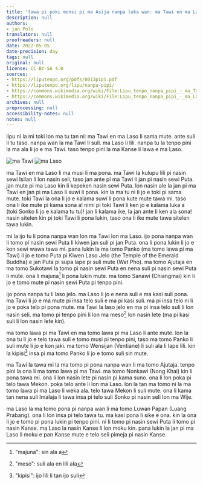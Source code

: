 ```yaml
---
title: 'tawa pi poki monsi pi ma Asija nanpa luka wan: ma Tawi en ma Laso (Laos)'
description: null
authors:
- jan Polo
translators: null
proofreaders: null
date: 2022-05-05
date-precision: day
tags: null
original: null
license: CC-BY-SA 4.0
sources:
- https://liputenpo.org/pdfs/0013pipi.pdf
- https://liputenpo.org/lipu/nanpa-pipi/
- https://commons.wikimedia.org/wiki/File:Lipu_tenpo_nanpa_pipi_-_ma_Tawi.png
- https://commons.wikimedia.org/wiki/File:Lipu_tenpo_nanpa_pipi_-_ma_Laso.png
archives: null
preprocessing: null
accessibility-notes: null
notes: null
---
```


lipu ni la mi toki lon ma tu tan ni: ma Tawi en ma Laso li sama mute. ante suli li tu taso. nanpa wan la ma Tawi li suli. ma Laso li lili. nanpa tu la tenpo pini la ma ala li jo e ma Tawi. taso tenpo pini la ma Kanse li lawa e ma Laso.

![ma Tawi](https://upload.wikimedia.org/wikipedia/commons/6/6a/Lipu_tenpo_nanpa_pipi_-_ma_Tawi.png)
![ma Laso](https://upload.wikimedia.org/wikipedia/commons/c/c3/Lipu_tenpo_nanpa_pipi_-_ma_Laso.png)

ma Tawi en ma Laso li ma musi li ma pona. ma Tawi la kulupu lili pi nasin sewi Isilan li lon nasin seli, taso jan ante pi ma Tawi li jan pi nasin sewi Puta. jan mute pi ma Laso kin li kepeken nasin sewi Puta. lon nasin ale la jan pi ma Tawi en jan pi ma Laso li suwi li pona. kin la ma tu ni li jo e toki pi sama mute. toki Tawi la ona li jo e kalama suwi li pona kute mute tawa mi. taso ona li ike mute pi kama sona a! nimi pi toki Tawi li ken jo e kalama luka a (toki Sonko li jo e kalama tu tu)! jan li kalama ike, la jan ante li ken ala sona! nasin sitelen kin pi toki Tawi li pona lukin, taso ona li ike mute tawa sitelen tawa lukin.

mi la ijo tu li pona nanpa wan lon ma Tawi lon ma Laso. ijo pona nanpa wan li tomo pi nasin sewi Puta li kiwen jan suli pi jan Puta. ona li pona lukin li jo e kon sewi wawa tawa mi. pana lukin la ma tomo Panko (ma tomo lawa pi ma Tawi) li jo e tomo Puta pi Kiwen Laso Jelo (the Temple of the Emerald Buddha) e jan Puta pi supa lape pi suli mute (Wat Pho). ma tomo Ajutaja en ma tomo Sukotawi la tomo pi nasin sewi Puta en nena suli pi nasin sewi Puta li mute. ona li majuna[^1] li pona lukin mute. ma tomo Sanawi (Chiangmai) kin li jo e tomo mute pi nasin sewi Puta pi tenpo pini.

ijo pona nanpa tu li laso jelo. ma Laso li jo e nena suli e ma kasi suli pona. ma Tawi li jo e ma mute pi insa telo suli e ma pi kasi suli. ma pi insa telo ni li jo e poka telo pi pona mute. ma Tawi la laso jelo en ma pi insa telo suli li lon nasin seli. ma tomo pi tenpo pini li lon ma meso[^2] lon nasin lete (ma pi kasi suli li lon nasin lete kin).

[^1]: "majuna": sin ala a

[^2]: "meso": suli ala en lili ala

ma tomo lawa pi ma Tawi en ma tomo lawa pi ma Laso li ante mute. lon la ona tu li jo e telo tawa suli e tomo musi pi tenpo pini, taso ma tomo Panko li suli mute li jo e kon jaki. ma tomo Wensijan (Ventiane) li suli ala li lape lili. kin la kipisi[^3] insa pi ma tomo Panko li jo e tomo suli sin mute.

ma Tawi la tawa mi la ma tomo pi pona nanpa wan li ma tomo Ajutaja. tenpo pini la ona li ma tomo lawa pi ma Tawi. ma tomo Nonkawi (Nong Khai) kin li pona tawa mi. ona li lon nasin lete pi nasin pi kama suno. ona li lon poka pi telo tawa Mekon. poka telo ante li lon ma Laso. lon la tan ma tomo ni la ma tomo lawa pi ma Laso li weka ala. telo tawa Mekon li suli mute. ona li kama tan nena suli Imalaja li tawa insa pi telo suli Sonko pi nasin seli lon ma Wije.

ma Laso la ma tomo pona pi nanpa wan li ma tomo Luwan Papan (Luang Prabang). ona li lon insa pi telo tawa tu. ma kasi pona li sike e ona. kin la ona li jo e tomo pi pona lukin pi tenpo pini. ni li tomo pi nasin sewi Puta li tomo pi nasin Kanse. ma Laso la nasin Kanse li lon moku kin. pana lukin la jan pi ma Laso li moku e pan Kanse mute e telo seli pimeja pi nasin Kanse.

[^3]: "kipisi": ijo lili li tan ijo suli